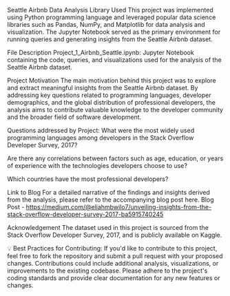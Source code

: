 Seattle Airbnb Data Analysis
Library Used
This project was implemented using Python programming language and leveraged popular data science libraries such as Pandas, NumPy, and Matplotlib for data analysis and visualization. The Jupyter Notebook served as the primary environment for running queries and generating insights from the Seattle Airbnb  dataset.

File Description
Project_1_Airbnb_Seattle.ipynb: Jupyter Notebook containing the code, queries, and visualizations used for the analysis of the Seattle Airbnb dataset.

Project Motivation
The main motivation behind this project was to explore and extract meaningful insights from the Seattle Airbnb dataset. By addressing key questions related to programming languages, developer demographics, and the global distribution of professional developers, the analysis aims to contribute valuable knowledge to the developer community and the broader field of software development.

Questions addressed by Project:
What were the most widely used programming languages among developers in the Stack Overflow Developer Survey, 2017?

Are there any correlations between factors such as age, education, or years of experience with the technologies developers choose to use?

Which countries have the most professional developers?

Link to Blog
For a detailed narrative of the findings and insights derived from the analysis, please refer to the accompanying blog post here. Blog Post - https://medium.com/@eliahmbwilo7/unveiling-insights-from-the-stack-overflow-developer-survey-2017-ba5915740245

Acknowledgement
The dataset used in this project is sourced from the Stack Overflow Developer Survey, 2017, and is publicly available on Kaggle.

💡 Best Practices for Contributing:
If you'd like to contribute to this project, feel free to fork the repository and submit a pull request with your proposed changes. Contributions could include additional analysis, visualizations, or improvements to the existing codebase. Please adhere to the project's coding standards and provide clear documentation for any new features or changes.
